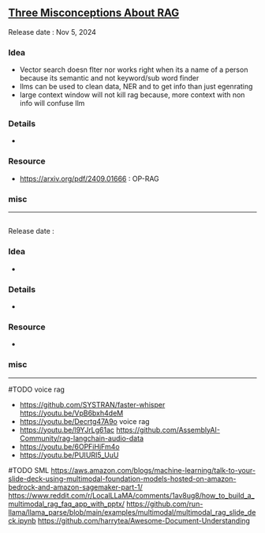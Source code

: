 ## [Three Misconceptions About RAG](https://youtu.be/fP-FQn9yFmQ)
Release date : Nov 5, 2024
### Idea
- Vector search doesn flter nor works right when its a name of a person because its semantic and not keyword/sub word finder
- llms can be used to clean data, NER and to get info than just egenrating
- large context window will not kill rag because, more context with non info will confuse llm

### Details
- 

### Resource
- https://arxiv.org/pdf/2409.01666 : OP-RAG

### misc
 
---

## []()
Release date : 
### Idea
- 

### Details
- 

### Resource
- 

### misc
 
---
#TODO voice rag
- https://github.com/SYSTRAN/faster-whisper https://youtu.be/VpB6bxh4deM
- https://youtu.be/Decrtg47A9o voice rag
- https://youtu.be/l9YJrLg61ac https://github.com/AssemblyAI-Community/rag-langchain-audio-data 
- https://youtu.be/6OPFiHjFm4o
- https://youtu.be/PUIURI5_UuU

#TODO SML
https://aws.amazon.com/blogs/machine-learning/talk-to-your-slide-deck-using-multimodal-foundation-models-hosted-on-amazon-bedrock-and-amazon-sagemaker-part-1/
https://www.reddit.com/r/LocalLLaMA/comments/1av8ug8/how_to_build_a_multimodal_rag_faq_app_with_pptx/
https://github.com/run-llama/llama_parse/blob/main/examples/multimodal/multimodal_rag_slide_deck.ipynb
https://github.com/harrytea/Awesome-Document-Understanding